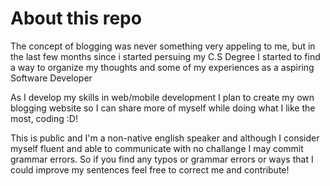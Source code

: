 # About this repo
The concept of blogging was never something very appeling to me, but in the last few months since i started persuing my C.S Degree I started to find a way to organize my thoughts and some of my experiences as a aspiring Software Developer

As I develop my skills in web/mobile development I plan to create my own blogging website so I can share more of myself while doing what I like the most, coding :D!

This is public and I'm a non-native english speaker and although I consider myself fluent and able to communicate with no challange I may commit grammar errors. 
So if you find any typos or grammar errors or ways that I could improve my sentences feel free to correct me and contribute!
